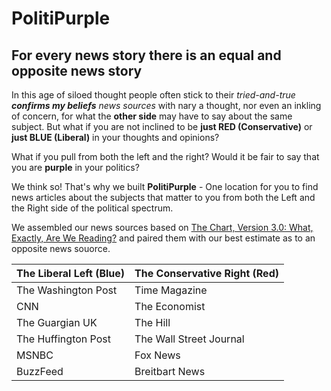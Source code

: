 # PolitiPurple 
## For every news story there is an equal and opposite news story

In this age of siloed thought people often stick to their _tried-and-true **confirms my beliefs** news sources_ with nary a thought, nor even an inkling of concern, for what the **other side** may have to say about the same subject.  But what if you are not inclined to be **just RED (Conservative)** or **just BLUE (Liberal)** in your thoughts and opinions?  

What if you pull from both the left and the right?  Would it be fair to say that you are **purple** in your politics?

We think so! That's why we built **PolitiPurple** - One location for you to find news articles about the subjects that matter to you from both the Left and the Right side of the political spectrum.

We assembled our news sources based on [The Chart, Version 3.0: What, Exactly, Are We Reading?](https://www.allgeneralizationsarefalse.com/the-chart-version-3-0-what-exactly-are-we-reading/) and paired them with our best estimate as to an opposite news souorce.

The Liberal Left (Blue) | The Conservative Right (Red)
-------- | ---------
The Washington Post | Time Magazine
CNN | The Economist
The Guargian UK | The Hill
The Huffington Post | The Wall Street Journal
MSNBC | Fox News
BuzzFeed | Breitbart News
